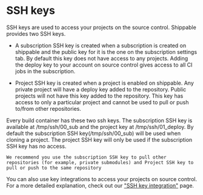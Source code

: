 # SSH keys

SSH keys are used to access your projects on the source control. Shippable provides two SSH keys. 

* A subscription SSH key is created when a subscription is created on shippable and the public key for it is the one on the subscription settings tab. By default this key does not have access to any projects. Adding the deploy key to your account on source control gives access to all CI jobs in the subscription.

* Project SSH key is created when a project is enabled on shippable. Any private project will have a deploy key added to the repository. Public projects will not have this key added to the repository. This key has access to only a particular project and cannot be used to pull or push to/from other repositories. 

Every build container has these two ssh keys. The subscription SSH key is available at /tmp/ssh/00_sub  and the project key at /tmp/ssh/01_deploy. By default the subscription SSH key(/tmp/ssh/00_sub) will be used when cloning a project. The project SSH key will only be used if the subscription SSH key has no access.

``` 
We recommend you use the subscription SSH key to pull other repositories (for example, private submodules) and Project SSH key to pull or push to the same repository
```

You can also use key integrations to access your projects on source control. For a more detailed explanation, check out our ["SSH key integration"](../../integrations/keys/ssh) page.
